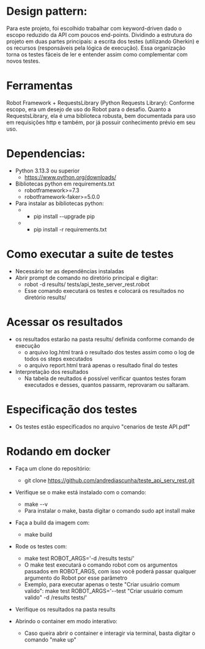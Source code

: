 # Design pattern:
Para este projeto, foi escolhido trabalhar com keyword-driven dado o escopo reduzido da API com poucos end-points.
Dividindo a estrutura do projeto em duas partes principais: a escrita dos testes (utilizando Gherkin) e os recursos (responsáveis pela lógica de execução).
Essa organização torna os testes fáceis de ler e entender assim como complementar com novos testes.

# Ferramentas
Robot Framework + RequestsLibrary (Python Requests Library): Conforme escopo, era um desejo de uso do Robot para o desafio.
Quanto a RequestsLibrary, ela é uma biblioteca robusta, bem documentada para uso em requisições http e também, por já possuir conhecimento prévio em seu uso.

# Dependencias:
- Python 3.13.3 ou superior
  - https://www.python.org/downloads/
- Bibliotecas python em requirements.txt
  - robotframework>=7.3
  - robotframework-faker>=5.0.0
- Para instalar as bibliotecas python:
  - - pip install --upgrade pip
  - - pip install -r requirements.txt

# Como executar a suite de testes
- Necessário ter as dependências instaladas
- Abrir prompt de comando no diretório principal e digitar:
  - robot -d results/ tests/api_teste_server_rest.robot
  - Esse comando executará os testes e colocará os resultados no diretório results/

# Acessar os resultados
- os resultados estarão na pasta results/ definida conforme comando de execução
  - o arquivo log.html trará o resultado dos testes assim como o log de todos os steps executados
  - o arquivo report.html trará apenas o resultado final do testes
- Interpretação dos resultados
  - Na tabela de reultados é possível verificar quantos testes foram executados e desses, quantos passarm, reprovaram ou saltaram.
 
# Especificação dos testes
- Os testes estão especificados no arquivo "cenarios de teste API.pdf"

# Rodando em docker
- Faça um clone do repositório:
  -  git clone https://github.com/andrediascunha/teste_api_serv_rest.git

- Verifique se o make está instalado com o comando:
  - make --v
  - Para instalar o make, basta digitar o comando sudo apt install make

- Faça a build da imagem com:
  - make build

- Rode os testes com:
  - make test ROBOT_ARGS='-d /results tests/'
  - O make test executará o comando robot com os argumentos passados em ROBOT_ARGS, com isso você poderá passar qualquer argumento do Robot por esse parâmetro
  - Exemplo, para executar apenas o teste "Criar usuário comum valido":
      make test ROBOT_ARGS='--test "Criar usuário comum valido" -d /results tests/'
-  Verifique os resultados na pasta results

- Abrindo o container em modo interativo:
  - Caso queira abrir o container e interagir via terminal, basta digitar o comando "make up"